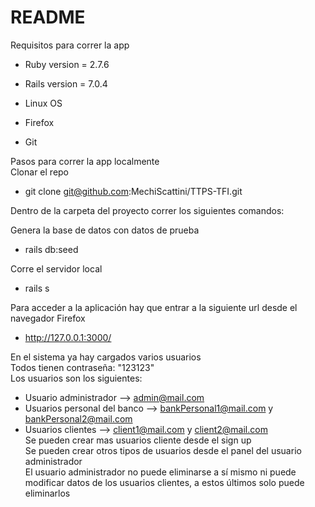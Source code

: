 # README

Requisitos para correr la app  

* Ruby version = 2.7.6

* Rails version = 7.0.4

*	Linux OS

*	Firefox

* Git


Pasos para correr la app localmente  
Clonar el repo  
* git clone git@github.com:MechiScattini/TTPS-TFI.git

Dentro de la carpeta del proyecto correr los siguientes comandos:  

Genera la base de datos con datos de prueba  
* rails db:seed

Corre el servidor local  
* rails s



Para acceder a la aplicación hay que entrar a la siguiente url desde el navegador Firefox
*	http://127.0.0.1:3000/

En el sistema ya hay cargados varios usuarios  
Todos tienen contraseña: "123123"  
Los usuarios son los siguientes:  
* Usuario administrador --> admin@mail.com  
* Usuarios personal del banco --> bankPersonal1@mail.com y bankPersonal2@mail.com  
* Usuarios clientes --> client1@mail.com y client2@mail.com  
Se pueden crear mas usuarios cliente desde el sign up  
Se pueden crear otros tipos de usuarios desde el panel del usuario administrador  
El usuario administrador no puede eliminarse a sí mismo ni puede modificar datos de los usuarios clientes, a estos últimos solo puede eliminarlos  
